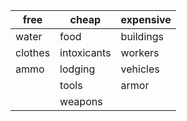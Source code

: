 | free    | cheap       | expensive |
| ------- | ----------- | --------- |
| water   | food        | buildings |
| clothes | intoxicants | workers   |
| ammo    | lodging     | vehicles  |
|         | tools       | armor     |
|         | weapons     |           |

